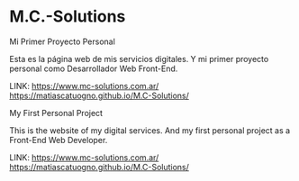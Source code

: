 # M.C.-Solutions
Mi Primer Proyecto Personal

Esta es la página web de mis servicios digitales. Y mi primer proyecto personal como Desarrollador Web Front-End.

LINK:
https://www.mc-solutions.com.ar/
https://matiascatuogno.github.io/M.C-Solutions/

My First Personal Project

This is the website of my digital services. And my first personal project as a Front-End Web Developer.

LINK:
https://www.mc-solutions.com.ar/
https://matiascatuogno.github.io/M.C-Solutions/
